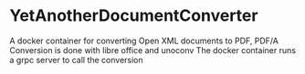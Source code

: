 # YetAnotherDocumentConverter
A docker container for converting Open XML documents to PDF, PDF/A
Conversion is done with libre office and unoconv
The docker container runs a grpc server to call the conversion
